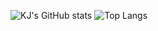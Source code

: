 ![KJ's GitHub stats](https://github-readme-stats.vercel.app/api?username=kwonjeong&theme=gotham&show_icons=true&line_height=20&hide_border=true)
![Top Langs](https://github-readme-stats.vercel.app/api/top-langs/?username=kwonjeong&layout=compact&theme=gotham&hide_border=true)


<!--
**kwonjeong/kwonjeong** is a ✨ _special_ ✨ repository because its `README.md` (this file) appears on your GitHub profile.

Here are some ideas to get you started:

- 🔭 I’m currently working on ...
- 🌱 I’m currently learning ...
- 👯 I’m looking to collaborate on ...
- 🤔 I’m looking for help with ...
- 💬 Ask me about ...
- 📫 How to reach me: ...
- 😄 Pronouns: ...
- ⚡ Fun fact: ...
-->
